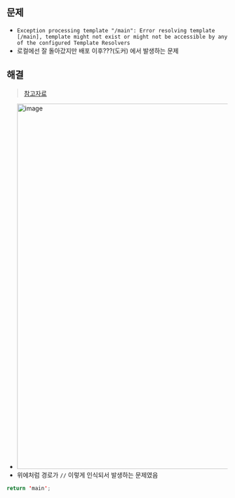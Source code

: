 ## 문제
- `Exception processing template "/main": Error resolving template [/main], template might not exist or might not be accessible by any of the configured Template Resolvers`
- 로컬에선 잘 돌아갔지만 배포 이후???(도커) 에서 발생하는 문제

## 해결
> [참고자료](https://jg-han.tistory.com/100)
- <img width="831" alt="image" src="https://user-images.githubusercontent.com/61215550/198830166-2671562d-fb01-4c17-b4ee-c958d0fe57ec.png">
- 위에처럼 경로가 `//` 이렇게 인식되서 발생하는 문제였음 


```java
return 'main'; 
```
